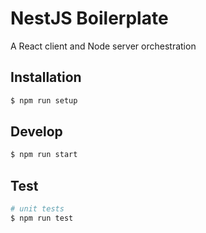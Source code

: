 # NestJS Boilerplate

A React client and Node server orchestration

## Installation

```bash
$ npm run setup
```

## Develop

```bash
$ npm run start
```

## Test

```bash
# unit tests
$ npm run test
```
